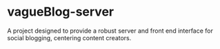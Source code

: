 # vagueBlog-server
 A project designed to provide a robust server and front end interface for social blogging, centering content creators.

